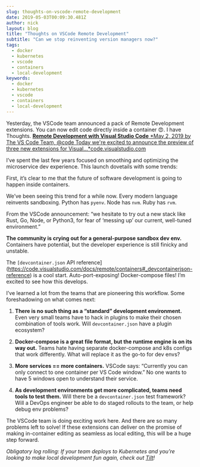 ```yaml
---
slug: thoughts-on-vscode-remote-development
date: 2019-05-03T00:09:30.481Z
author: nick
layout: blog
title: "Thoughts on VSCode Remote Development"
subtitle: "Can we stop reinventing version managers now?"
tags:
  - docker
  - kubernetes
  - vscode
  - containers
  - local-development
keywords:
  - docker
  - kubernetes
  - vscode
  - containers
  - local-development
---
```


Yesterday, the VSCode team announced a pack of Remote Development extensions. You can now edit code directly inside a container 😍. I have Thoughts.
[**Remote Development with Visual Studio Code**
*May 2, 2019 by The VS Code Team, @code Today we're excited to announce the preview of three new extensions for Visual…*code.visualstudio.com](https://code.visualstudio.com/blogs/2019/05/02/remote-development)

I’ve spent the last few years focused on smoothing and optimizing the microservice dev experience. This launch dovetails with some trends:

First, it’s clear to me that the future of software development is going to happen inside containers.

We’ve been seeing this trend for a while now. Every modern language reinvents sandboxing. Python has `pyenv`. Node has `nvm`. Ruby has `rvm`.

From the VSCode announcement: “we hesitate to try out a new stack like Rust, Go, Node, or Python3, for fear of ‘messing up’ our current, well-tuned environment.”

**The community is crying out for a general-purpose sandbox dev env.** Containers have potential, but the developer experience is still finicky and unstable.

The `[devcontainer.json` API reference](https://code.visualstudio.com/docs/remote/containers#_devcontainerjson-reference) is a cool start. Auto-port-exposing! Docker-compose files! I’m excited to see how this develops.

I’ve learned a lot from the teams that are pioneering this workflow. Some foreshadowing on what comes next:

1. **There is no such thing as a “standard” development environment.** Even very small teams have to hack in plugins to make their chosen combination of tools work. Will `devcontainer.json` have a plugin ecosystem?

1. **Docker-compose is a great file format, but the runtime engine is on its way out.** Teams hate having separate docker-compose and k8s configs that work differently. What will replace it as the go-to for dev envs?

1. **More services == more containers.** VSCode says: “Currently you can only connect to one container per VS Code window.” No one wants to have 5 windows open to understand their service.

1. **As development environments get more complicated, teams need tools to test them.** Will there be a `devcontainer.json` test framework? Will a DevOps engineer be able to do staged rollouts to the team, or help debug env problems?

The VSCode team is doing exciting work here. And there are so many problems left to solve! If these extensions can deliver on the promise of making in-container editing as seamless as local editing, this will be a huge step forward.

*Obligatory log rolling: If your team deploys to Kubernetes and you’re looking to make local development fun again, check out [Tilt](https://tilt.dev/)!*
